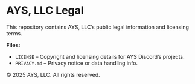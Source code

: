# AYS, LLC Legal

This repository contains AYS, LLC’s public legal information and licensing terms.

**Files:**
- `LICENSE` – Copyright and licensing details for AYS Discord’s projects.
- `PRIVACY.md` – Privacy notice or data handling info.

© 2025 AYS, LLC. All rights reserved.
